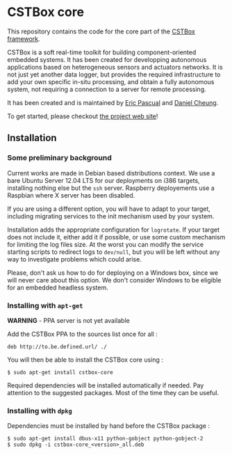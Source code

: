 # CSTBox core

This repository contains the code for the core part of the [CSTBox framework](http://cstbox.github.io).

CSTBox is a soft real-time toolkit for building component-oriented embedded systems. 
It has been created for developping autonomous applications based on heterogeneous 
sensors and actuators networks. It is not just yet another data logger, but provides
the required infrastructure to add your own specific in-situ processing, and obtain
a fully autonomous system, not requiring a connection to a server for remote processing.

It has been created and is maintained by [Eric Pascual](https://github.com/ericpascual) 
and [Daniel Cheung](https://github.com/daniel-cheung).

To get started, please checkout [the project web site](http://cstbox.github.io)!

## Installation

### Some preliminary background

Current works are made in Debian based distributions context. We use a bare Ubuntu Server
12.04 LTS for our deployments on i386 targets, installing nothing else but the `ssh` server. Raspberry
deployements use a Raspbian where X server has been disabled.

If you are using a different option, you will have to adapt to your target, including migrating
services to the init mechanism used by your system. 

Installation adds the appropriate configuration for `logrotate`. If your target does not include it,
either add it if possible, or use some custom mechanism for limiting the log files size. 
At the worst you can modify the service starting scripts to redirect logs to `dev/null`, but you will
be left without any way to investigate problems which could arise.

Please, don't ask us how to do for deploying on a Windows box,
since we will never care about this option. We don't consider Windows to be eligible for 
an embedded headless system.
 
### Installing with `apt-get`

**WARNING** - PPA server is not yet available

Add the CSTBox PPA to the sources list once for all :

    deb http://to.be.defined.url/ ./

You will then be able to install the CSTBox core using : 

    $ sudo apt-get install cstbox-core
    
Required dependencies will be installed automatically if needed. Pay attention to the suggested 
packages. Most of the time they can be useful.

### Installing with `dpkg`

Dependencies must be installed by hand before the CSTBox package :

    $ sudo apt-get install dbus-x11 python-gobject python-gobject-2
    $ sudo dpkg -i cstbox-core_<version>_all.deb
